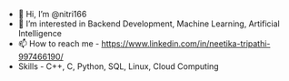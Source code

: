 - 👋 Hi, I’m @nitri166
- 👀 I’m interested in Backend Development, Machine Learning, Artificial Intelligence
- 📫 How to reach me - https://www.linkedin.com/in/neetika-tripathi-997466190/
- Skills - C++, C, Python, SQL, Linux, Cloud Computing

<!---
nitri166/nitri166 is a ✨ special ✨ repository because its `README.md` (this file) appears on your GitHub profile.
You can click the Preview link to take a look at your changes.
--->
